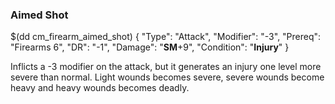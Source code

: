 ### Aimed Shot

$(dd cm_firearm_aimed_shot)
{ "Type": "Attack",
	"Modifier": "-3",
	"Prereq": "Firearms 6",
	"DR": "-1",
	"Damage": "__SM__+9",
	"Condition": "__Injury__"
}

Inflicts a -3 modifier on the attack, but it generates an injury one level 
more severe than normal. Light wounds becomes severe, severe wounds become
heavy and heavy wounds becomes deadly.
